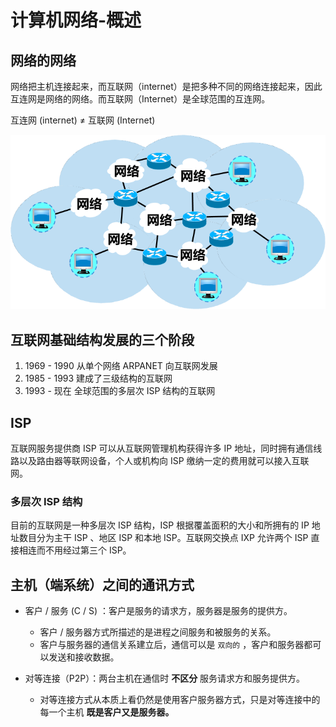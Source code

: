 # 计算机网络-概述

## 网络的网络

网络把主机连接起来，而互联网（internet）是把多种不同的网络连接起来，因此互连网是网络的网络。而互联网（Internet）是全球范围的互连网。

互连网 (internet) ≠ 互联网 (Internet)

![](https://github.com/mayByt/Notes/blob/master/%E8%AE%A1%E7%AE%97%E6%9C%BA%E7%BD%91%E7%BB%9C%E7%AC%94%E8%AE%B0%E5%9B%BE%E7%89%87/%E4%BA%92%E8%81%94%E7%BD%91.png)

## 互联网基础结构发展的三个阶段

1. 1969 - 1990 从单个网络 ARPANET 向互联网发展
2. 1985 - 1993 建成了三级结构的互联网
3. 1993 - 现在 全球范围的多层次 ISP 结构的互联网

## ISP

互联网服务提供商 ISP 可以从互联网管理机构获得许多 IP 地址，同时拥有通信线路以及路由器等联网设备，个人或机构向 ISP 缴纳一定的费用就可以接入互联网。

### 多层次 ISP 结构

目前的互联网是一种多层次 ISP 结构，ISP 根据覆盖面积的大小和所拥有的 IP 地址数目分为主干 ISP 、地区 ISP 和本地 ISP。互联网交换点 IXP 允许两个 ISP 直接相连而不用经过第三个 ISP。

## 主机（端系统）之间的通讯方式

- 客户 / 服务 (C / S) ：客户是服务的请求方，服务器是服务的提供方。
  - 客户 / 服务器方式所描述的是进程之间服务和被服务的关系。
  - 客户与服务器的通信关系建立后，通信可以是 `双向的` ，客户和服务器都可以发送和接收数据。

- 对等连接（P2P）：两台主机在通信时 **不区分** 服务请求方和服务提供方。
  - 对等连接方式从本质上看仍然是使用客户服务器方式，只是对等连接中的每一个主机 **既是客户又是服务器。**


